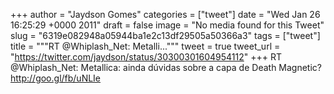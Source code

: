 
+++
author = "Jaydson Gomes"
categories = ["tweet"]
date = "Wed Jan 26 16:25:29 +0000 2011"
draft = false
image = "No media found for this Tweet"
slug = "6319e082948a05944ba1e2c13df29505a50366a3"
tags = ["tweet"]
title = """RT @Whiplash_Net: Metalli..."""
tweet = true
tweet_url = "https://twitter.com/jaydson/status/30300301604954112"
+++
RT @Whiplash_Net: Metallica: ainda dúvidas sobre a capa de Death Magnetic? http://goo.gl/fb/uNLIe
